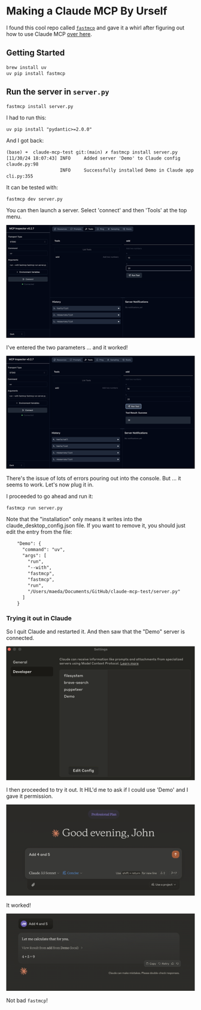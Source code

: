 # Making a Claude MCP By Urself
 
I found this cool repo called [`fastmcp`](https://github.com/jlowin/fastmcp) and gave it a whirl after figuring out how to use Claude MCP [over here](https://medium.com/@johnmaeda/claude-mcp-first-run-be-sure-to-choose-settings-from-the-menubar-to-save-yourself-time-fa457ad37582?sk=a89112b80b573eb65c256a51683ebd21).

## Getting Started

```
brew install uv
uv pip install fastmcp
```

## Run the server in `server.py`

```
fastmcp install server.py
```

I had to run this:

```
uv pip install "pydantic>=2.0.0"
```

And I got back:

```
(base) ➜  claude-mcp-test git:(main) ✗ fastmcp install server.py       
[11/30/24 18:07:43] INFO     Added server 'Demo' to Claude config           claude.py:98
                    INFO     Successfully installed Demo in Claude app        cli.py:355
```

It can be tested with:

```
fastmcp dev server.py
```

You can then launch a server. Select 'connect' and then 'Tools' at the top menu.

![](assets/snap1.png)

I've entered the two parameters ... and it worked!

![](assets/snap2.png)

There's the issue of lots of errors pouring out into the console. But ... it seems to work. Let's now plug it in.

I proceeded to go ahead and run it:

```
fastmcp run server.py
```

Note that the "installation" only means it writes into the claude_desktop_config.json file. If you want to remove it, you should just edit the entry from the file:

```
    "Demo": {
      "command": "uv",
      "args": [
        "run",
        "--with",
        "fastmcp",
        "fastmcp",
        "run",
        "/Users/maeda/Documents/GitHub/claude-mcp-test/server.py"
      ]
    }
```

### Trying it out in Claude

So I quit Claude and restarted it. And then saw that the "Demo" server is connected.

![](assets/voila.png)

I then proceeded to try it out. It HIL'd me to ask if I could use 'Demo' and I gave it permission.

![](assets/tryout.png)

It worked!

![](assets/result.png)

Not bad `fastmcp`!
